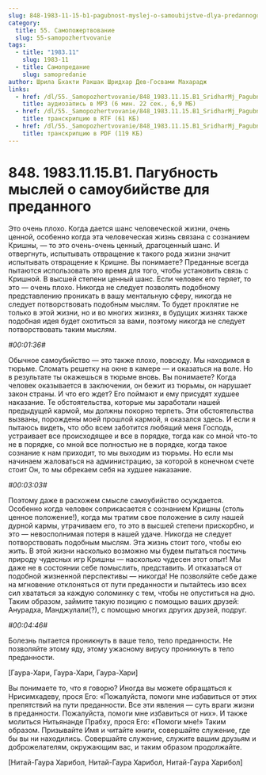 ```yaml
---
slug: 848-1983-11-15-b1-pagubnost-myslej-o-samoubijstve-dlya-predannogo
category:
  title: 55. Самопожертвование
  slug: 55-samopozhertvovanie
tags:
  - title: "1983.11"
    slug: 1983-11
  - title: Самопредание
    slug: samopredanie
author: Шрила Бхакти Ракшак Шридхар Дев-Госвами Махарадж
links:
  - href: /dl/55._Samopozhertvovanie/848_1983.11.15.B1_SridharMj_Pagubnost_myslej_o_samoubijstve_dlja_predannogo.mp3
    title: аудиозапись в MP3 (6 мин. 22 сек., 6,9 МБ)
  - href: /dl/55._Samopozhertvovanie/848_1983.11.15.B1_SridharMj_Pagubnost_myslej_o_samoubijstve_dlja_predannogo.rtf
    title: транскрипцию в RTF (61 КБ)
  - href: /dl/55._Samopozhertvovanie/848_1983.11.15.B1_SridharMj_Pagubnost_myslej_o_samoubijstve_dlja_predannogo.pdf
    title: транскрипцию в PDF (119 КБ)
---
```


# 848. 1983.11.15.B1. Пагубность мыслей о самоубийстве для преданного

Это очень плохо. Когда дается шанс человеческой жизни, очень ценной, особенно когда эта человеческая жизнь связана с сознанием Кришны, — то это очень-очень ценный, драгоценный шанс. И отвергнуть, испытывать отвращение к такого рода жизни значит испытывать отвращение к Кришне. Вы понимаете? Преданные всегда пытаются использовать это время для того, чтобы установить связь с Кришной. В высшей степени ценный шанс. Если человек его теряет, то это — очень плохо. Никогда не следует позволять подобному представлению проникать в вашу ментальную сферу, никогда не следует потворствовать подобным мыслям. То будет проклятие не только в этой жизни, но и во многих жизнях, в будущих жизнях также подобная идея будет охотиться за вами, поэтому никогда не следует потворствовать таким мыслям.

*#00:01:36#*

Обычное самоубийство — это также плохо, повсюду. Мы находимся в тюрьме. Сломать решетку на окне в камере — и оказаться на воле. Но в результате ты окажешься в тюрьме вновь. Вы понимаете? Когда человек оказывается в заключении, он бежит из тюрьмы, он нарушает закон страны. И что его ждет? Его поймают и ему присудят худшее наказание. Те обстоятельства, которые мы заработали нашей предыдущей кармой, мы должны покорно терпеть. Эти обстоятельства вызваны, порождены моей прошлой кармой, я оказался здесь. И если я пытаюсь видеть, что обо всем заботится любящий меня Господь, устраивает все происходящее и все в порядке, тогда как со мной что-то не в порядке, со мной все полностью не в порядке, когда такое сознание к нам приходит, то мы выходим из тюрьмы. Но если мы начинаем жаловаться на администрацию, за которой в конечном счете стоит Он, то мы обрекаем себя на худшее наказание.

*#00:03:03#*

Поэтому даже в расхожем смысле самоубийство осуждается. Особенно когда человек соприкасается с сознанием Кришны (столь ценное положение!), когда мы тратим свое положение в силу нашей дурной кармы, утрачиваем его, то это в высшей степени прискорбно, и это — невосполнимая потеря в нашей удаче. Никогда не следует потворствовать подобным мыслям. Эта жизнь стоит того, чтобы ею жить. В этой жизни насколько возможно мы будем пытаться постичь природу чудесных игр Кришны — насколько чудесен этот опыт! Мы даже не в состоянии себе помыслить, представить. И отказаться от подобной жизненной перспективы — никогда! Не позволяйте себе даже на мгновение отклоняться от пути преданности и пытайтесь изо всех сил хвататься за каждую соломинку с тем, чтобы не опуститься на дно. Таким образом, займите такую позицию с помощью ваших друзей: Анурадха, Манджулали(?), с помощью многих других друзей, подруг.

*#00:04:46#*

Болезнь пытается проникнуть в ваше тело, тело преданности. Не позволяйте этому яду, этому ужасному вирусу проникнуть в тело преданности.

[Гаура-Хари, Гаура-Хари, Гаура-Хари]

Вы понимаете то, что я говорю? Иногда вы можете обращаться к Нрисимхадеву, прося Его: «Пожалуйста, помоги мне избавиться от этих препятствий на пути преданности. Все эти явления — суть враги жизни в преданности. Пожалуйста, помоги мне избавиться от них». И также молиться Нитьянанде Прабху, прося Его: «Помоги мне!» Таким образом. Призывайте Имя и читайте книги, совершайте служение, где бы вы ни находились. Совершайте служение, служите вашим друзьям и доброжелателям, окружающим вас, и таким образом продолжайте.

[Нитай-Гаура Харибол, Нитай-Гаура Харибол, Нитай-Гаура Харибол]

